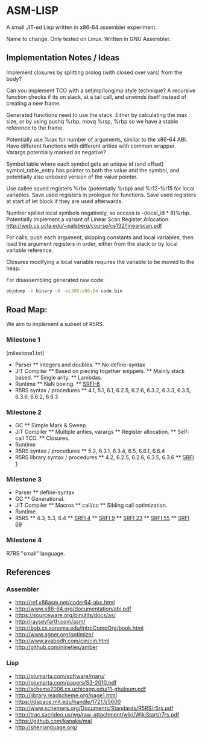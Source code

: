 # ASM-LISP

A small JIT-ed Lisp written in x86-64 assembler experiment.

Name to change. Only tested on Linux. Written in GNU Assembler.


## Implementation Notes / Ideas

Implement closures by splitting prolog (with closed over vars) from
the body?

Can you implement TCO with a setjmp/longjmp style technique? A
recursive function checks if its on stack, at a tail call, and unwinds
itself instead of creating a new frame.

Generated functions need to use the stack. Either by calculating the
max size, or by using pushq %rbp, movq %rsp, %rbp so we have a stable
reference to the frame.

Potentially use %rax for number of arguments, similar to the x86-64
ABI. Have different functions with different arities with common
wrapper. Varargs potentially marked as negative?

Symbol table where each symbol gets an unique id (and offset)
symbol_table_entry has pointer to both the value and the symbol, and
potentially also unboxed version of the value pointer.

Use callee saved registers %rbx (potentially %rbp) and %r12-%r15 for
local variables. Save used registers in prologue for functions. Save
used registers at start of let block if they are used afterwards.

Number spilled local symbols negatively, so access is -(local_id *
8)%rbp. Potentially implement a variant of Linear Scan Register
Allocation:
http://web.cs.ucla.edu/~palsberg/course/cs132/linearscan.pdf

For calls, push each argument, skipping constants and local variables,
then load the argument registers in order, either from the stack or by
local variable reference.

Closures modifying a local variable requires the variable to be moved
to the heap.

For disassembling generated raw code:

```bash
objdump -b binary -D -mi386:x86-64 code.bin

```

## Road Map:

We aim to implement a subset of R5RS.

### Milestone 1

[milestone1.txt]

* Parser
** integers and doubles.
** No define-syntax
* JIT Compiler
** Based on piecing together snippets.
** Mainly stack based.
** Single arity.
** Lambdas.
* Runtime
** NaN boxing.
** [SRFI-6](http://srfi.schemers.org/srfi-6/srfi-6.html)
* R5RS syntax / procedures
** 4.1, 5.1, 6.1, 6.2.5, 6.2.6,
   6.3.2, 6.3.3, 6.3.5, 6.3.6, 6.6.2, 6.6.3

### Milestone 2

* GC
** Simple Mark & Sweep.
* JIT Compiler
** Multiple arities, varargs
** Register allocation.
** Self-call TCO.
** Closures.
* Runtime
* R5RS syntax / procedures
** 5.2, 6.3.1, 6.3.4, 6.5, 6.6.1, 6.6.4
* R5RS library syntax / procedures
** 4.2, 6.2.5, 6.2.6, 6.3.5, 6.3.6
** [SRFI 1](http://srfi.schemers.org/srfi-1/srfi-1.html)

### Milestone 3

* Parser
** define-syntax
* GC
** Generational.
* JIT Compiler
** Macros
** call/cc
** Sibling call optimization.
* Runtime
* R5RS
** 4.3, 5.3, 6.4
** [SRFI 4](http://srfi.schemers.org/srfi-4/srfi-4.html)
** [SRFI 9](http://srfi.schemers.org/srfi-9/srfi-9.html)
** [SRFI 23](http://srfi.schemers.org/srfi-23/srfi-23.html)
** [SRFI 55](http://srfi.schemers.org/srfi-55/srfi-55.html)
** [SRFI 69](http://srfi.schemers.org/srfi-69/srfi-69.html)

### Milestone 4

R7RS "small" language.


## References

### Assembler

* http://ref.x86asm.net/coder64-abc.html
* http://www.x86-64.org/documentation/abi.pdf
* https://sourceware.org/binutils/docs/as/
* http://rayseyfarth.com/asm/
* http://bob.cs.sonoma.edu/IntroCompOrg/book.html
* http://www.agner.org/optimize/
* http://www.avabodh.com/cin/cin.html
* http://github.com/nineties/amber

### Lisp

* http://piumarta.com/software/maru/
* http://piumarta.com/papers/S3-2010.pdf
* http://scheme2006.cs.uchicago.edu/11-ghuloum.pdf
* http://library.readscheme.org/page1.html
* https://dspace.mit.edu/handle/1721.1/5600
* http://www.schemers.org/Documents/Standards/R5RS/r5rs.pdf
* http://trac.sacrideo.us/wg/raw-attachment/wiki/WikiStart/r7rs.pdf
* https://github.com/kanaka/mal
* http://shenlanguage.org/
